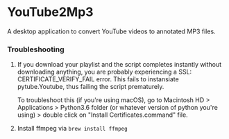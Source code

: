 # YouTube2Mp3
A desktop application to convert YouTube videos to annotated MP3 files.


### Troubleshooting

1) If you download your playlist and the script completes instantly without downloading anything, you are probably experiencing a SSL: CERTIFICATE_VERIFY_FAIL error. This fails to instansiate pytube.Youtube, thus failing the script prematurely. 

    To troubleshoot this (if you're using macOS), go to Macintosh HD > Applications > Python3.6 folder (or whatever version of python you're using) > double click on "Install Certificates.command" file.

2) Install ffmpeg via ```brew install ffmpeg```


